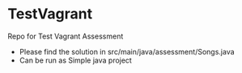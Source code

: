 # TestVagrant
Repo for Test Vagrant Assessment
- Please find the solution in src/main/java/assessment/Songs.java
- Can be run as Simple java project 

